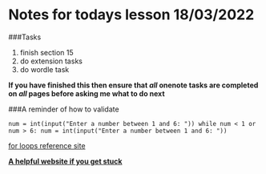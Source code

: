# Notes for todays lesson 18/03/2022

###Tasks
1. finish section 15
2. do extension tasks
3. do wordle task

**If you have finished this then ensure that *all* onenote tasks are completed on *all* pages before asking me what to do next**

###A reminder of how to validate

`num = int(input("Enter a number between 1 and 6: "))
while num < 1 or num > 6:
  num = int(input("Enter a number between 1 and 6: "))`
  
[for loops reference site](https://www.w3schools.com/python/python_for_loops.asp)

**[A helpful website if you get stuck](https://www.w3schools.com/python/python_reference.asp)**
